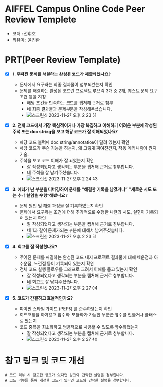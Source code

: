 # AIFFEL Campus Online Code Peer Review Templete
- 코더 : 전휘호
- 리뷰어 : 윤진환


# PRT(Peer Review Template)
- [X]  **1. 주어진 문제를 해결하는 완성된 코드가 제출되었나요?**
    - 문제에서 요구하는 최종 결과물이 첨부되었는지 확인
    - 문제를 해결하는 완성된 코드란 프로젝트 루브릭 3개 중 2개, 
    퀘스트 문제 요구조건 등을 지칭
        - 해당 조건을 만족하는 코드를 캡쳐해 근거로 첨부
        - 네 최종 결과물과 문제부분을 작성해주셨습니다.
        - ![스크린샷 2023-11-27 오후 2 23 51](https://github.com/Yunjinhwan1/form_huihojeun2_EXPLORATION/assets/133963870/c3763551-db16-4be8-a3ca-afcd00f4febb)

    
- [X]  **2. 전체 코드에서 가장 핵심적이거나 가장 복잡하고 이해하기 어려운 부분에 작성된 
주석 또는 doc string을 보고 해당 코드가 잘 이해되었나요?**
    - 해당 코드 블럭에 doc string/annotation이 달려 있는지 확인
    - 해당 코드가 무슨 기능을 하는지, 왜 그렇게 짜여진건지, 작동 메커니즘이 뭔지 기술.
    - 주석을 보고 코드 이해가 잘 되었는지 확인
        - 잘 작성되었다고 생각되는 부분을 캡쳐해 근거로 첨부합니다.
        - 네 주석을 잘 남겨주셨습니다.
        - ![스크린샷 2023-11-27 오후 2 24 43](https://github.com/Yunjinhwan1/form_huihojeun2_EXPLORATION/assets/133963870/04bfcf90-6913-4725-98e5-42cddd86c792)
        
- [X]  **3. 에러가 난 부분을 디버깅하여 문제를 “해결한 기록을 남겼거나” 
”새로운 시도 또는 추가 실험을 수행”해봤나요?**
    - 문제 원인 및 해결 과정을 잘 기록하였는지 확인
    - 문제에서 요구하는 조건에 더해 추가적으로 수행한 나만의 시도, 
    실험이 기록되어 있는지 확인
        - 잘 작성되었다고 생각되는 부분을 캡쳐해 근거로 첨부합니다.
        - 네 1과 같이 문제가되는 부분에 대해서 남겨주셨습니다.
        - ![스크린샷 2023-11-27 오후 2 23 51](https://github.com/Yunjinhwan1/form_huihojeun2_EXPLORATION/assets/133963870/c3763551-db16-4be8-a3ca-afcd00f4febb)
        
- [X]  **4. 회고를 잘 작성했나요?**
    - 주어진 문제를 해결하는 완성된 코드 내지 프로젝트 결과물에 대해
    배운점과 아쉬운점, 느낀점 등이 기록되어 있는지 확인
    - 전체 코드 실행 플로우를 그래프로 그려서 이해를 돕고 있는지 확인
        - 잘 작성되었다고 생각되는 부분을 캡쳐해 근거로 첨부합니다.
        - 네 회고도 잘 남겨주셨습니다.
        - ![스크린샷 2023-11-27 오후 2 27 04](https://github.com/Yunjinhwan1/form_huihojeun2_EXPLORATION/assets/133963870/cdae7708-b453-4b80-8e2b-79ef60d57ebc)
        
- [X]  **5. 코드가 간결하고 효율적인가요?**
    - 파이썬 스타일 가이드 (PEP8) 를 준수하였는지 확인
    - 하드코딩을 하지않고 함수화, 모듈화가 가능한 부분은 함수를 만들거나 클래스로 짰는지
    - 코드 중복을 최소화하고 범용적으로 사용할 수 있도록 함수화했는지
        - 잘 작성되었다고 생각되는 부분을 캡쳐해 근거로 첨부합니다.
        - ![스크린샷 2023-11-27 오후 2 27 40](https://github.com/Yunjinhwan1/form_huihojeun2_EXPLORATION/assets/133963870/9ae6f773-7a7e-4388-945e-a38c87ef325b)


# 참고 링크 및 코드 개선
```
# 코드 리뷰 시 참고한 링크가 있다면 링크와 간략한 설명을 첨부합니다.
# 코드 리뷰를 통해 개선한 코드가 있다면 코드와 간략한 설명을 첨부합니다.
